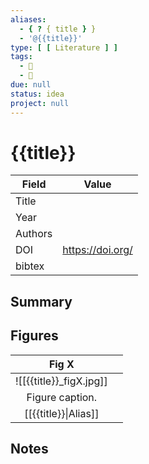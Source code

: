 ```yaml
---
aliases:
  - { ? { title } }
  - '@{{title}}'
type: [ [ Literature ] ]
tags:
  - 📰
  - 📝
due: null
status: idea
project: null
---
```


# {{title}}

| Field   | Value              |
| ------- | ------------------ |
| Title   |                    | 
| Year    |                    |
| Authors |                    |
| DOI     | <https://doi.org/> |
| bibtex  |                    |


## Summary

## Figures

|          Fig X           |     |
|:------------------------:| --- |
| ![[{{title}}\_figX.jpg]] |     |
|     Figure caption.      |     |
|   [[{{title}}\|Alias]]   |     |

## Notes